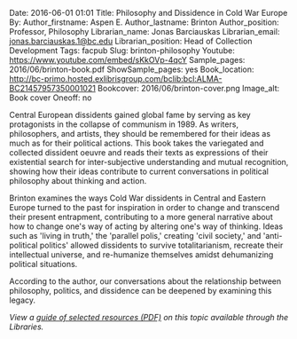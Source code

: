 Date: 2016-06-01 01:01
Title: Philosophy and Dissidence in Cold War Europe
By: 
Author_firstname: Aspen E.
Author_lastname: Brinton
Author_position: Professor, Philosophy
Librarian_name: Jonas Barciauskas 
Librarian_email: jonas.barciauskas.1@bc.edu
Librarian_position: Head of Collection Development
Tags: facpub
Slug: brinton-philosophy
Youtube: https://www.youtube.com/embed/sKkOVp-4qcY
Sample_pages: 2016/06/brinton-book.pdf
ShowSample_pages: yes
Book_location: http://bc-primo.hosted.exlibrisgroup.com/bclib:bcl:ALMA-BC21457957350001021
Bookcover: 2016/06/brinton-cover.png
Image_alt: Book cover
Oneoff: no

Central European dissidents gained global fame by serving as key protagonists in the collapse of communism in 1989. As writers, philosophers, and artists, they should be remembered for their ideas as much as for their political actions. This book takes the variegated and collected dissident oeuvre and reads their texts as expressions of their existential search for inter-subjective understanding and mutual recognition, showing how their ideas contribute to current conversations in political philosophy about thinking and action.

Brinton examines the ways Cold War dissidents in Central and Eastern Europe turned to the past for inspiration in order to change and transcend their present entrapment, contributing to a more general narrative about how to change one's way of acting by altering one's way of thinking. Ideas such as 'living in truth,' the 'parallel polis,' creating 'civil society,' and 'anti-political politics' allowed dissidents to survive totalitarianism, recreate their intellectual universe, and re-humanize themselves amidst dehumanizing political situations.

According to the author, our conversations about the relationship between philosophy, politics, and dissidence can be deepened by examining this legacy.

<em>View a <a href="http://library.bc.edu/theme/img/facpub/2016/06/brinton-guide.pdf">guide of selected resources (PDF)</a> on this topic available through the Libraries. </em>